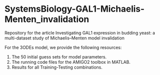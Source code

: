 # SystemsBiology-GAL1-Michaelis-Menten_invalidation
Repository for the article Investigating GAL1 expression in budding yeast: a multi-dataset study of Michaelis–Menten model invalidation

For the 3ODEs model, we provide the following resources:  
1. The 50 initial guess sets for model parameters.  
2. The running code files for the AMIGO2 toolbox in MATLAB.  
3. Results for all Training-Testing combinations.  
